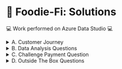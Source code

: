 # 🥑 Foodie-Fi: Solutions

💻 Work performed on Azure Data Studio 💻

<details>
<summary>
A. Customer Journey
</summary> 
Based off the 8 sample customers provided in the sample from the subscriptions table, write a brief description about each customer’s onboarding journey.

````sql
select s.*,p.plan_name,p.price
from dbo.subscriptions s 
join dbo.plans p 
on s.plan_id = p.plan_id 
where customer_id in (1,4,6,23,49,58,79,80)
order by customer_id
````
**Steps**
1. Choose 8 random customers and analyze behavior of them
2. Which plan did they use ? Did they upgrade plan after use free trial ?

**Results**
|customer_id|plan_id|start_date|plan_name|price|
|---|---|---|---|---|
|1|0|2020-08-01|trial|0.00|
|1|1|2020-08-08|basic monthly|9.90|

Customer_id 1 started with a trial subscription and continued with a basic monthly subscription in 7 days after sign-up.

|customer_id|plan_id|start_date|plan_name|price|
|---|---|---|---|---|
|4|0|2020-01-17|trial|0.00|
|4|1|2020-01-24|basic monthly|9.90|
|4|4|2020-04-21|churn|NULL|

Customer_id 4 started with a trial subscription and continued with a basic monthly subscription in 7 days after sign-up and has churned in 3 months after that.

|customer_id|plan_id|start_date|plan_name|price|
|---|---|---|---|---|
|6|0|2020-12-23|trial|0.00|
|6|1|2020-12-30|basic monthly|9.90|
|6|4|2020-02-26|churn|NULL|

Customer_id 6 started with a trial subscription and continued with a basic monthly subscription in 7 days after sign-up and has churned in 2 months after that.

|customer_id|plan_id|start_date|plan_name|price|
|---|---|---|---|---|
|23|0|2020-05-13|trial|0.00|
|23|3|2020-05-20|pro annual|199.00|

Customer_id 23 started with a trial subscription and continued with a pro annual subscription in 7 days after sign-up.

|customer_id|plan_id|start_date|plan_name|price|
|---|---|---|---|---|
|49|0|2020-04-24|trial|0.00|
|49|2|2020-05-01|pro monthly|19.90|
|49|3|2020-08-01|pro annual|199.00|

Customer_id 49 started with a trial subscription and continued with a pro monthly subscription in 7 days after sign-up and has upgraded to a pro annual in 3 days after that.

|customer_id|plan_id|start_date|plan_name|price|
|---|---|---|---|---|
|58|0|2020-07-04|trial|0.00|
|58|1|2020-07-11|basic monthly|9.90|
|58|3|2020-09-24|pro annual|199.90|

Customer_id 58 started with a trial subscription and continued with a basic monthly subscription in 7 days after sign-up and has upgrade to a pro annual in 2 months 13 days after that.

|customer_id|plan_id|start_date|plan_name|price|
|---|---|---|---|---|
|79|0|2020-07-30|trial|0.00|
|79|2|2020-08-06|pro monthly|19.90|

Customer_id 79 started with a trial subscription and continued with a pro monthly subscription in 7 days after sign-up.

|customer_id|plan_id|start_date|plan_name|price|
|---|---|---|---|---|
|80|0|2020-09-23|trial|0.00|
|80|2|2020-09-30|pro monthly|19.90|
|80|4|2020-01-17|churn|NULL|

Customer_id 80 started with a trial subscription and continued with a pro monthly subscription in 7 days after sign-up and has churned in 3 months after that.

</details>

<details>
<summary>
B. Data Analysis Questions
</summary>
  
### 1. How many customers has Foodie-Fi ever had?
````sql
select count(distinct(customer_id)) customer_count
from dbo.subscriptions
````
**Result**  
|customer_count|
|---|
|1000|
  
### 2. What is the monthly distribution of trial plan start_date values for our dataset - use the start of the month as the group by value ?
````sql
select 
    MONTH(start_date) month, 
    count(distinct customer_id) trial_subs
from dbo.subscriptions s 
join dbo.plans p  
on s.plan_id = p.plan_id 
where plan_name = 'trial'
group by month(start_date)
````
**Result**
|month|trial_subs|
|---|---|  
|1|88|
|2|68|
|3|94|
|4|81|
|5|88|
|6|79|
|7|89|
|8|88|
|9|87|
|10|79|
|11|75|
|12|84|
  
### 3. What plan start_date values occur after the year 2020 for our dataset? Show the breakdown by count of events for each plan_name ?
  
````sql
with event21 AS
(
  SELECT 
    plan_name,
    count(1) event_count_2021
  from dbo.subscriptions s 
  join dbo.plans p 
  on s.plan_id = p.plan_id
  where year(start_date) >= 2021
  group by plan_name
),
event20 AS
(
  SELECT 
    plan_name,
    count(1) event_count_2020
  from dbo.subscriptions s 
  join dbo.plans p 
  on s.plan_id = p.plan_id
  where year(start_date) < 2021
  group by plan_name
)

select event20.plan_name, event_count_2020, event_count_2021 
from event20 
left join event21 
on event20.plan_name = event21.plan_name
order by event_count_2020 DESC
````
**Result**
|plan_name|event_count_2020|event_count_2021|    
|---|---|---|
|trial|1000|NULL|
|basic monthly|538|8|
|pro monthly|479|60|
|churn|236|71|
|pro annual|195|63| 
                               
### 4. What is the customer count and percentage of customers who have churned rounded to 1 decimal place ?

````sql
with churned_cte as
(select distinct s.*,plan_name
from dbo.subscriptions s 
join dbo.plans p 
on s.plan_id = p.plan_id 
where plan_name = 'churn')

select 
    count(*) churn_count,
    convert(float,round((100.0*count(distinct customer_id)/(select count(distinct customer_id) from dbo.subscriptions)),2)) as churn_percentage
from churned_cte
````
**Result**
|churn_count|churn_percentage|
|---|---|
|307|30.7|

### 5. How many customers have churned straight after their initial free trial - what percentage is this rounded to the nearest whole number ?
````sql
with ranking AS
(SELECT  s.*,plan_name,
    ROW_NUMBER() over (partition by customer_id order by start_date) rank_
from dbo.subscriptions s 
join dbo.plans p 
on s.plan_id = p.plan_id)
 
select
    count(*) churn_count,
    round(100*count(*) / (select count(distinct customer_id) from dbo.subscriptions),0) churn_percentage
from ranking
where plan_name = 'churn' and rank_= 2
````
**Result**
|churn_count|churn_percentage|
|---|---|
|92|9|

### 6. What is the number and percentage of customer plans after their initial free trial ?

````sql
with ranking AS
(SELECT  
    s.*,plan_name,
    ROW_NUMBER() over (partition by customer_id order by start_date) rank_
from dbo.subscriptions s 
join dbo.plans p 
on s.plan_id = p.plan_id)
 
select
    plan_name next_plan,
    count(*) plan_count,
    convert(float,round(100.0*count(*) / (select count(distinct customer_id) from dbo.subscriptions),2)) plan_percentage
from ranking
where 
        plan_name = 'churn' and rank_= 2
    or  plan_name = 'basic monthly' and rank_=2
    or  plan_name = 'pro monthly' and rank_=2
    or  plan_name = 'pro annual' and rank_=2
group by plan_name
order by plan_percentage desc
````
**Result**
|next_plan|plan_count|plan_percentage|    
|---|---|---|
|basic monthly|546|54.6|
|pro monthly|325|32.5|
|churn|92|9.2|
|pro annual|37|3.7|
  
### 7. What is the customer count and percentage breakdown of all 5 plan_name values at 2020-12-31?
````sql
WITH ranked AS 
(
  SELECT
    customer_id,
    plan_name,
    RANK() OVER(PARTITION BY customer_id ORDER BY start_date DESC) rank_
  FROM subscriptions AS s
  JOIN plans AS p 
  ON s.plan_id = p.plan_id
  WHERE start_date <= '2020-12-31' 
)

SELECT 
  plan_name,
  count(*) customer_count, 
  convert(float,ROUND((100.0*count(*)/(select count(distinct customer_id) from dbo.subscriptions)),2)) percentage_of_plans
from ranked 
WHERE rank_ = 1
group by plan_name
order by 1
````
**Result**
|plan_name|customer_count|percentage_of_plans|    
|---|---|---|
|basic monthly|224|22.4|
|churn|236|23.6|
|pro annual|195|19.5|
|pro monthly|326|32.6|
|trial|19|1.9|
  
### 8. How many customers have upgraded to an annual plan in 2020 ?
````sql
SELECT 
    count(distinct customer_id) pro_annual_customers
from dbo.subscriptions s  
join dbo.plans p 
on s.plan_id = p.plan_id
where plan_name = 'pro annual' and YEAR(start_date) = 2020
````
**Result**
|pro_annual_customers|
|---|
|195|

### 9. How many days on average does it take for a customer to an annual plan from the day they join Foodie-Fi ?
````sql
with annual AS
(
select customer_id, start_date annual_date
from dbo.subscriptions
where plan_id = 3
), 
trial as 
(
select customer_id, start_date trial_date
from dbo.subscriptions
where plan_id = 0
)

select 
    round(AVG(DATEDIFF(day,trial_date,annual_date)),0) avg_days_to_annual
from trial t 
join annual a 
on t.customer_id = a.customer_id
````
**Result**
|avg_days_to_annual|
|---|
|104|

### 10. Can you further breakdown this average value into 30 day periods (i.e. 0-30 days, 31-60 days etc) ?
````sql
````

### 11. How many customers downgraded from a pro monthly to a basic monthly plan in 2020 ?
````sql
WITH next_plan_cte AS (
SELECT 
  customer_id, 
  plan_id, 
  start_date,
  LEAD(plan_id, 1) OVER(PARTITION BY customer_id ORDER BY plan_id) as next_plan
FROM dbo.subscriptions)

SELECT 
  COUNT(*) AS downgraded
FROM next_plan_cte
WHERE year(start_date) <= 2021  
	AND plan_id = 2 
  AND next_plan = 1
````
**Result**
|downgraded|
|---|
|0|

</details>

<details>
<summary>
C. Challenge Payment Question
</summary>

</details>

<details>
<summary>
D. Outside The Box Questions
</summary>

### 1. How would you calculate the rate of growth for Foodie-Fi?
````sql
with cte as 
(
  SELECT 
    MONTH(s.start_date) month ,
    YEAR(s.start_date) year,
    COUNT(distinct customer_id) current_customer_count,
    lag(COUNT(distinct customer_id),1) over(order by year(start_date),month(s.start_date)) past_customer_count
  from dbo.subscriptions s 
  where plan_id != 0 and plan_id != 4
  group by YEAR(s.start_date), MONTH(s.start_date)
)
select *,
  concat(convert(float,round((100.0*(current_customer_count - past_customer_count)/(past_customer_count)),2)),' %') as growth_percentage 
from cte
````
**Result**
|month|year|current_customer_count|past_customer_count|growth_percentage|
|---|---|---|---|---|
|1|2020|61|NULL|%|
|2|2020|70|61|14.75%|
|3|2020|93|70|32.86%|
|4|2020|84|93|-9.68%|
|5|2020|104|84|23.81%|
|6|2020|105|104|0.96%|
|7|2020|101|105|-3.81%|
|8|2020|130|101|28.71%|
|9|2020|112|130|-13.85%|
|10|2020|124|112|10.71%|
|11|2020|99|124|-20.16%|
|12|2020|109|99|10.1%|
|1|2021|58|109|-46.79%|
|2|2021|29|58|-50%|
|3|2021|24|29|-17.24%|
|4|2021|20|24|-16.67%|

### 2. What key metrics would you recommend Foodie-Fi management to track over time to assess performance of their overall business?
### 3. What are some key customer journeys or experiences that you would analyse further to improve customer retention?
### 4. If the Foodie-Fi team were to create an exit survey shown to customers who wish to cancel their subscription, what questions would you include in the survey?
### 5. What business levers could the Foodie-Fi team use to reduce the customer churn rate? How would you validate the effectiveness of your ideas?

</details>
</details>
